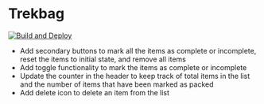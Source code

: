# Trekbag

[![Build and Deploy](https://github.com/anmolshah80/trekbag/actions/workflows/deploy_production.yml/badge.svg)](https://github.com/anmolshah80/trekbag/actions/workflows/deploy_production.yml)

- Add secondary buttons to mark all the items as complete or incomplete, reset the items to initial state, and remove all items
- Add toggle functionality to mark the items as complete or incomplete
- Update the counter in the header to keep track of total items in the list and the number of items that have been marked as packed
- Add delete icon to delete an item from the list
